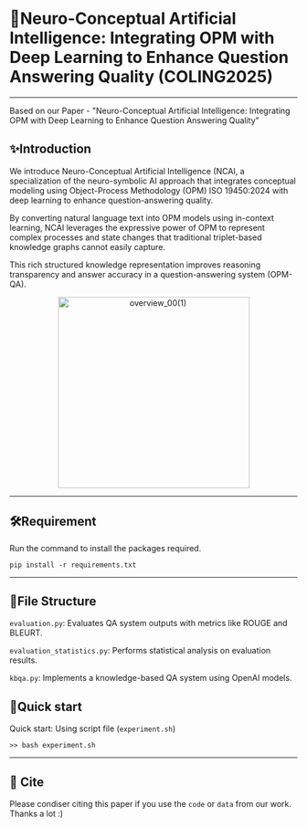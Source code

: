 # 🤖Neuro-Conceptual Artificial Intelligence: Integrating OPM with Deep Learning to Enhance Question Answering Quality (COLING2025)
---
Based on our Paper - "Neuro-Conceptual Artificial Intelligence: Integrating OPM with Deep Learning to Enhance Question Answering Quality"
## ✨Introduction
We introduce Neuro-Conceptual Artificial Intelligence (NCAI, a specialization of the neuro-symbolic AI approach that integrates conceptual modeling using Object-Process Methodology (OPM) ISO 19450:2024 with deep learning to enhance question-answering quality.

By converting natural language text into OPM models using in-context learning, NCAI leverages the expressive power of OPM to represent complex processes and state changes that traditional triplet-based knowledge graphs cannot easily capture.

This rich structured knowledge representation improves reasoning transparency and answer accuracy in a question-answering system (OPM-QA).

<div align="center">
<img width="335" alt="overview_00(1)" src="https://github.com/user-attachments/assets/cace9937-c591-4a68-bcb5-7e20e73b1f34" />
</div>

---

## 🛠Requirement

Run the command to install the packages required.
```
pip install -r requirements.txt
```

---

## 📔File Structure

`evaluation.py`: Evaluates QA system outputs with metrics like ROUGE and BLEURT.

`evaluation_statistics.py`: Performs statistical analysis on evaluation results.

`kbqa.py`: Implements a knowledge-based QA system using OpenAI models.


## 📜Quick start
Quick start: Using script file (`experiment.sh`)

```
>> bash experiment.sh
```
---
## 🤝 Cite
Please condiser citing this paper if you use the `code` or `data` from our work. Thanks a lot :)
```

```

